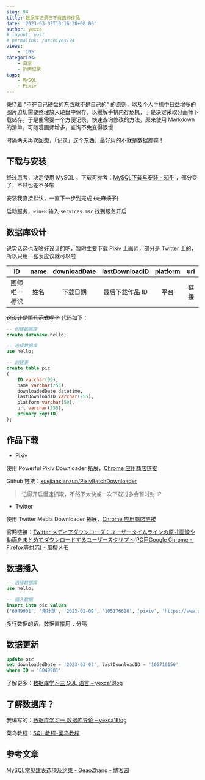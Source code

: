 ```yaml
---
slug: 94
title: 数据库记录已下载画师作品
date: '2023-03-02T10:16:38+08:00'
author: yexca
# layout: post
# permalink: /archives/94
views:
    - '105'
categories:
    - 日常
    - 折腾记录
tags:
    - MySQL
    - Pixiv
---
```


秉持着 "不在自己硬盘的东西就不是自己的" 的原则，以及个人手机中日益增多的图片迫切需要整理放入硬盘中保存，以缓解手机内存危机，于是决定采取分画师下载储存。于是便需要一个方便记录，快速查询修改的方法，原来使用 Markdown 的清单，可随着画师增多，查询不免变得很慢

时隔两天再次回想，「记录」这个东西，最好用的不就是数据库嘛！

## 下载与安装

经过思考，决定使用 MySQL ，下载可参考：[MySQL下载与安装 - 知乎](https://zhuanlan.zhihu.com/p/81801548) ，部分变了，不过也差不多啦

安装我直接默认，一直下一步到完成 ~~(太麻烦了)~~

启动服务，`win+R` 输入 `services.msc` 找到服务开启

## 数据库设计

说实话这也没啥好设计的吧，暂时主要下载 Pixiv 上画师，部分是 Twitter 上的，所以只用一张表应该就可以啦

|      ID      | name | downloadDate | lastDownloadID  | platform | url  |
| :----------: | :--: | :----------: | :-------------: | :------: | :--: |
| 画师唯一标识 | 姓名 |   下载日期   | 最后下载作品 ID |   平台   | 链接 |

~~这设计是第几范式呢？~~ 代码如下：

```sql
-- 创建数据库
create database hello;

-- 选择数据库
use hello;

-- 创建表
create table pic
(
	ID varchar(99),
    name varchar(255),
    downloadedDate datetime,
    lastDownloadID varchar(255),
    platform varchar(50),
    url varchar(255),
    primary key(ID)
);
```

## 作品下载

* Pixiv

使用 Powerful Pixiv Downloader 拓展，[Chrome 应用商店链接](https://chrome.google.com/webstore/detail/powerful-pixiv-downloader/dkndmhgdcmjdmkdonmbgjpijejdcilfh)

Github 链接：[xuejianxianzun/PixivBatchDownloader](https://github.com/xuejianxianzun/PixivBatchDownloader)

> 记得开启慢速抓取，不然下太快或一次下载过多会暂时封 IP

* Twitter

使用 Twitter Media Downloader 拓展，[Chrome 应用商店链接](https://chrome.google.com/webstore/detail/twitter-media-downloader/cblpjenafgeohmnjknfhpdbdljfkndig)

官网链接：[Twitter メディアダウンローダ：ユーザータイムラインの原寸画像や動画をまとめてダウンロードするユーザースクリプト(PC用Google Chrome・Firefox等対応) - 風柳メモ](https://memo.furyutei.com/entry/20160723/1469282864)

## 数据插入

```sql
-- 选择数据库
use hello;

-- 插入数据
insert into pic values
('6049901', '鬼针草', '2023-02-09', '105176620', 'pixiv', 'https://www.pixiv.net/users/6049901')
```

多行数据的话，数据直接用 `,` 分隔

## 数据更新

```sql
update pic
set downloadedDate = '2023-03-02', lastDownloadID = '105716156'
where ID = '6049901'
```

了解更多：[数据库学习三 SQL 语言 – yexca'Blog](http://blog.yexca.net/archives/88)

## 了解数据库？

我编写的：[数据库学习一 数据库导论 – yexca'Blog](http://blog.yexca.net/archives/86)

菜鸟教程：[SQL 教程-菜鸟教程](https://www.runoob.com/sql/sql-tutorial.html)

## 参考文章

[MySQL常见建表选项及约束 - GeaoZhang - 博客园](https://www.cnblogs.com/geaozhang/p/6786105.html)
